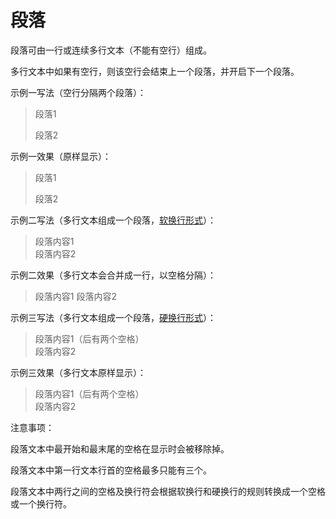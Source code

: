 # 段落

段落可由一行或连续多行文本（不能有空行）组成。

多行文本中如果有空行，则该空行会结束上一个段落，并开启下一个段落。

示例一写法（空行分隔两个段落）：

> 段落1
>
> 段落2

示例一效果（原样显示）：

> 段落1
>
> 段落2

示例二写法（多行文本组成一个段落，[软换行形式](inlines_line_breaks.md)）：

> 段落内容1  
> 段落内容2

示例二效果（多行文本会合并成一行，以空格分隔）：

> 段落内容1
> 段落内容2

示例三写法（多行文本组成一个段落，[硬换行形式](inlines_line_breaks.md)）：

> 段落内容1（后有两个空格）  
> 段落内容2

示例三效果（多行文本原样显示）：

> 段落内容1（后有两个空格）  
> 段落内容2

注意事项：

段落文本中最开始和最末尾的空格在显示时会被移除掉。

段落文本中第一行文本行首的空格最多只能有三个。

段落文本中两行之间的空格及换行符会根据软换行和硬换行的规则转换成一个空格或一个换行符。